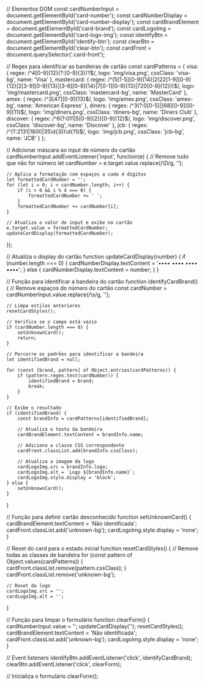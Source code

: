 // Elementos DOM
const cardNumberInput = document.getElementById('card-number');
const cardNumberDisplay = document.getElementById('card-number-display');
const cardBrandElement = document.getElementById('card-brand');
const cardLogoImg = document.getElementById('card-logo-img');
const identifyBtn = document.getElementById('identify-btn');
const clearBtn = document.getElementById('clear-btn');
const cardFront = document.querySelector('.card-front');

// Regex para identificar as bandeiras de cartão
const cardPatterns = {
    visa: {
        regex: /^4[0-9]{12}(?:[0-9]{3})?$/,
        logo: 'img/visa.png',
        cssClass: 'visa-bg',
        name: 'Visa'
    },
    mastercard: {
        regex: /^(5[1-5][0-9]{14}|2(22[1-9][0-9]{12}|2[3-9][0-9]{13}|[3-6][0-9]{14}|7[0-1][0-9]{13}|720[0-9]{12}))$/,
        logo: 'img/mastercard.png',
        cssClass: 'mastercard-bg',
        name: 'MasterCard'
    },
    amex: {
        regex: /^3[47][0-9]{13}$/,
        logo: 'img/amex.png',
        cssClass: 'amex-bg',
        name: 'American Express'
    },
    diners: {
        regex: /^3(?:0[0-5]|[68][0-9])[0-9]{11}$/,
        logo: 'img/diners.png',
        cssClass: 'diners-bg',
        name: 'Diners Club'
    },
    discover: {
        regex: /^6(?:011|5[0-9]{2})[0-9]{12}$/,
        logo: 'img/discover.png',
        cssClass: 'discover-bg',
        name: 'Discover'
    },
    jcb: {
        regex: /^(?:2131|1800|35\d{3})\d{11}$/,
        logo: 'img/jcb.png',
        cssClass: 'jcb-bg',
        name: 'JCB'
    }
};

// Adicionar máscara ao input de número do cartão
cardNumberInput.addEventListener('input', function(e) {
    // Remove tudo que não for número
    let cardNumber = e.target.value.replace(/\D/g, '');
    
    // Aplica a formatação com espaços a cada 4 dígitos
    let formattedCardNumber = '';
    for (let i = 0; i < cardNumber.length; i++) {
        if (i > 0 && i % 4 === 0) {
            formattedCardNumber += ' ';
        }
        formattedCardNumber += cardNumber[i];
    }
    
    // Atualiza o valor do input e exibe no cartão
    e.target.value = formattedCardNumber;
    updateCardDisplay(formattedCardNumber);
});

// Atualiza o display do cartão
function updateCardDisplay(number) {
    if (number.length === 0) {
        cardNumberDisplay.textContent = '•••• •••• •••• ••••';
    } else {
        cardNumberDisplay.textContent = number;
    }
}

// Função para identificar a bandeira do cartão
function identifyCardBrand() {
    // Remove espaços do número do cartão
    const cardNumber = cardNumberInput.value.replace(/\s/g, '');
    
    // Limpa estilos anteriores
    resetCardStyles();
    
    // Verifica se o campo está vazio
    if (cardNumber.length === 0) {
        setUnknownCard();
        return;
    }
    
    // Percorre os padrões para identificar a bandeira
    let identifiedBrand = null;
    
    for (const [brand, pattern] of Object.entries(cardPatterns)) {
        if (pattern.regex.test(cardNumber)) {
            identifiedBrand = brand;
            break;
        }
    }
    
    // Exibe o resultado
    if (identifiedBrand) {
        const brandInfo = cardPatterns[identifiedBrand];
        
        // Atualiza o texto da bandeira
        cardBrandElement.textContent = brandInfo.name;
        
        // Adiciona a classe CSS correspondente
        cardFront.classList.add(brandInfo.cssClass);
        
        // Atualiza a imagem da logo
        cardLogoImg.src = brandInfo.logo;
        cardLogoImg.alt = `Logo ${brandInfo.name}`;
        cardLogoImg.style.display = 'block';
    } else {
        setUnknownCard();
    }
}

// Função para definir cartão desconhecido
function setUnknownCard() {
    cardBrandElement.textContent = 'Não identificada';
    cardFront.classList.add('unknown-bg');
    cardLogoImg.style.display = 'none';
}

// Reset do card para o estado inicial
function resetCardStyles() {
    // Remove todas as classes de bandeira
    for (const pattern of Object.values(cardPatterns)) {
        cardFront.classList.remove(pattern.cssClass);
    }
    cardFront.classList.remove('unknown-bg');
    
    // Reset da logo
    cardLogoImg.src = '';
    cardLogoImg.alt = '';
}

// Função para limpar o formulário
function clearForm() {
    cardNumberInput.value = '';
    updateCardDisplay('');
    resetCardStyles();
    cardBrandElement.textContent = 'Não identificada';
    cardFront.classList.add('unknown-bg');
    cardLogoImg.style.display = 'none';
}

// Event listeners
identifyBtn.addEventListener('click', identifyCardBrand);
clearBtn.addEventListener('click', clearForm);

// Inicializa o formulário
clearForm();
